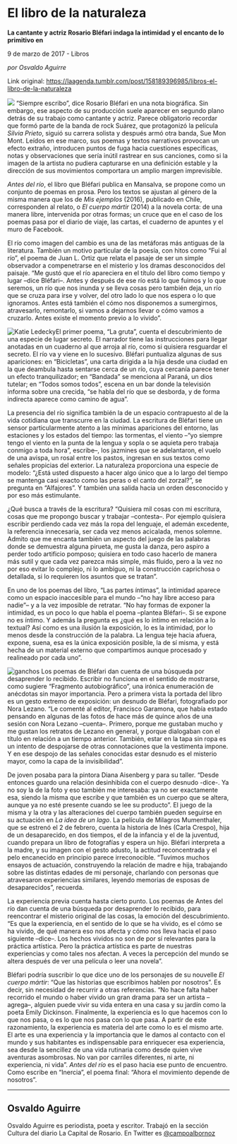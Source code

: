 # El libro de la naturaleza

**La cantante y actriz Rosario Bléfari indaga la intimidad y el encanto de lo primitivo en**

9 de marzo de 2017 - Libros

_por Osvaldo Aguirre_

Link original: https://laagenda.tumblr.com/post/158189396985/libros-el-libro-de-la-naturaleza

![](https://64.media.tumblr.com/5fe9b8b778e70eb660fdfe673a16bb95/tumblr_inline_pjzrfyVNx61t6q87u_500.jpg)
 “Siempre escribo”, dice Rosario Bléfari en una nota biográfica. Sin embargo, ese aspecto de su producción suele aparecer en segundo plano detrás de su trabajo como cantante y actriz. Parece obligatorio recordar que formó parte de la banda de rock Suárez, que protagonizó la película *Silvia Prieto*, siguió su carrera solista y después armó otra banda, Sue Mon Mont. Leídos en ese marco, sus poemas y textos narrativos provocan un efecto extraño, introducen puntos de fuga hacia cuestiones específicas, notas y observaciones que sería inútil rastrear en sus canciones, como si la imagen de la artista no pudiera capturarse en una definición estable y la dirección de sus movimientos comportara un amplio margen imprevisible.



*Antes del río*, el libro que Bléfari publica en Mansalva, se propone como un conjunto de poemas en prosa. Pero los textos se ajustan al género de la misma manera que los de *Mis ejemplos* (2016), publicado en Chile, corresponden al relato, o *El cuerpo mártir* (2014) a la novela corta: de una manera libre, intervenida por otras formas; un cruce que en el caso de los poemas pasa por el diario de viaje, las cartas, el cuaderno de apuntes y el muro de Facebook.

El río como imagen del cambio es una de las metáforas más antiguas de la literatura. También un motivo particular de la poesía, con hitos como “Fui al río”, el poema de Juan L. Ortiz que relata el pasaje de ser un simple observador a compenetrarse en el misterio y los dramas desconocidos del paisaje. “Me gustó que el río apareciera en el título del libro como tiempo y lugar –dice Bléfari–. Antes y después de ese río está lo que fuimos y lo que seremos, un río que nos inunda y se lleva cosas pero también deja, un río que se cruza para irse y volver, del otro lado lo que nos espera o lo que ignoramos. Antes está también el cómo nos disponemos a sumergirnos, atravesarlo, remontarlo, si vamos a dejarnos llevar o cómo vamos a cruzarlo. Antes existe el momento previo a lo vivido”.

![Katie Ledecky](https://64.media.tumblr.com/64797e0413e8f2eb36b70986eed7fc22/tumblr_inline_pjzrfyDJrD1t6q87u_250.jpg)El primer poema, “La gruta”, cuenta el descubrimiento de una especie de lugar secreto. El narrador tiene las instrucciones para llegar anotadas en un cuaderno al que arroja al río, como si quisiera resguardar el secreto. El río va y viene en lo sucesivo. Bléfari puntualiza algunas de sus apariciones: en “Bicicletas”, una carta dirigida a la hija desde una ciudad en la que deambula hasta sentarse cerca de un río, cuya cercanía parece tener un efecto tranquilizador; en “Bandada” se menciona al Paraná, un dios tutelar; en “Todos somos todos”, escena en un bar donde la televisión informa sobre una crecida, “se habla del río que se desborda, y de forma indirecta aparece como camino de agua”.

La presencia del río significa también la de un espacio contrapuesto al de la vida cotidiana que transcurre en la ciudad. La escritura de Bléfari tiene un sensor particularmente atento a las mínimas apariciones del entorno, las estaciones y los estados del tiempo: las tormentas, el viento –“yo siempre tengo el viento en la punta de la lengua y sopla o se aquieta pero trabaja conmigo a toda hora”, escribe–, los jazmines que se adelantaron, el vuelo de una avispa, un rosal entre los pastos, ingresan en sus textos como señales propicias del exterior. La naturaleza proporciona una especie de modelo: “¿Está usted dispuesto a hacer algo único que a lo largo del tiempo se mantenga casi exacto como las peras o el canto del zorzal?”, se pregunta en “Alfajores”. Y también una salida hacia un orden desconocido y por eso más estimulante.

¿Qué busca a través de la escritura? “Quisiera mil cosas con mi escritura, cosas que me propongo buscar y trabajar –contesta–. Por ejemplo quisiera escribir perdiendo cada vez más la ropa del lenguaje, el ademán excedente, la referencia innecesaria, ser cada vez menos acicalada, menos solemne. Admito que me encanta también un aspecto del juego de las palabras donde se demuestra alguna pirueta, me gusta la danza, pero aspiro a perder todo artificio pomposo; quisiera en todo caso hacerlo de manera más sutil y que cada vez parezca más simple, más fluido, pero a la vez no por eso evitar lo complejo, ni lo ambiguo, ni la construcción caprichosa o detallada, si lo requieren los asuntos que se tratan”. 

En uno de los poemas del libro, “Las partes íntimas”, la intimidad aparece como un espacio inaccesible para el mundo –“no hay libre acceso para nadie”– y a la vez imposible de retratar. “No hay formas de exponer la intimidad, es un poco lo que habla el poema –plantea Bléfari–. Si se expone no es íntimo. Y además la pregunta es ¿qué es lo íntimo en relación a lo textual? Así como es una ilusión la exposición, lo es la intimidad, por lo menos desde la construcción de la palabra. La lengua teje hacia afuera, expone, suena, esa es la única exposición posible, la de sí misma, y está hecha de un material externo que compartimos aunque procesado y realineado por cada uno”. 

![ganchos](https://64.media.tumblr.com/5fe9b8b778e70eb660fdfe673a16bb95/tumblr_inline_pjzrfyVNx61t6q87u_500.jpg) Los poemas de Bléfari dan cuenta de una búsqueda por desaprender lo recibido. Escribir no funciona en el sentido de mostrarse, como sugiere “Fragmento autobiográfico”, una irónica enumeración de anécdotas sin mayor importancia. Pero a primera vista la portada del libro es un gesto extremo de exposición: un desnudo de Bléfari, fotografiado por Nora Lezano. “Le comenté al editor, Francisco Garamona, que había estado pensando en algunas de las fotos de hace más de quince años de una sesión con Nora Lezano –cuenta–. Primero, porque me gustaban mucho y me gustan los retratos de Lezano en general, y porque dialogaban con el título en relación a un tiempo anterior. También, estar en la tapa sin ropa es un intento de despojarse de otras connotaciones que la vestimenta impone. Y en ese despojo de las señales conocidas estar desnudo es el misterio mayor, como la capa de la invisibilidad”.

De joven posaba para la pintora Diana Aisenberg y para su taller. “Desde entonces guardo una relación desinhibida con el cuerpo desnudo -dice-. Ya no soy la de la foto y eso también me interesaba: ya no ser exactamente esa, siendo la misma que escribe y que también es un cuerpo que se altera, aunque ya no esté presente cuando se lee su producto”. El juego de la misma y la otra y las alteraciones del cuerpo también pueden seguirse en su actuación en *La idea de un lago*. La película de Milagros Mumenthaler, que se estrenó el 2 de febrero, cuenta la historia de Inés (Carla Crespo), hija de un desaparecido, en dos tiempos, el de la infancia y el de la juventud, cuando prepara un libro de fotografías y espera un hijo. Bléfari interpreta a la madre, y su imagen con el gesto adusto, la actitud reconcentrada y el pelo encanecido en principio parece irreconocible. “Tuvimos muchos ensayos de actuación, construyendo la relación de madre e hija, trabajando sobre las distintas edades de mi personaje, charlando con personas que atravesaron experiencias similares, leyendo memorias de esposas de desaparecidos”, recuerda.

La experiencia previa cuenta hasta cierto punto. Los poemas de Antes del río dan cuenta de una búsqueda por desaprender lo recibido, para reencontrar el misterio original de las cosas, la emoción del descubrimiento. “Es que la experiencia, en el sentido de lo que se ha vivido, es el cómo se ha vivido, de qué manera eso nos afecta y cómo nos lleva hacia el paso siguiente –dice–. Los hechos vividos no son de por sí relevantes para la práctica artística. Pero la práctica artística es parte de nuestras experiencias y como tales nos afectan. A veces la percepción del mundo se altera después de ver una película o leer una novela”.

Bléfari podría suscribir lo que dice uno de los personajes de su nouvelle *El cuerpo mártir*: “Que las historias que escribimos hablen por nosotros”. Es decir, sin necesidad de recurrir a otras referencias. “No hace falta haber recorrido el mundo o haber vivido un gran drama para ser un artista –agrega–, alguien puede vivir su vida entera en una casa y su jardín como la poeta Emily Dickinson. Finalmente, la experiencia es lo que hacemos con lo que nos pasa, o es lo que nos pasa con lo que pasa. A partir de este razonamiento, la experiencia es materia del arte como lo es el mismo arte. El arte es una experiencia y la importancia que le damos al contacto con el mundo y sus habitantes es indispensable para enriquecer esa experiencia, sea desde la sencillez de una vida rutinaria como desde quien vive aventuras asombrosas. No van por carriles diferentes, ni arte, ni experiencia, ni vida”. *Antes del río* es el paso hacia ese punto de encuentro. Como escribe en “Inercia”, el poema final: “Ahora el movimiento depende de nosotros”.

  




---

Osvaldo Aguirre
---------------

 Osvaldo Aguirre es periodista, poeta y escritor. Trabajó en la sección Cultura del diario La Capital de Rosario. En Twitter es [@campoalbornoz](https://twitter.com/campoalbornoz) 

